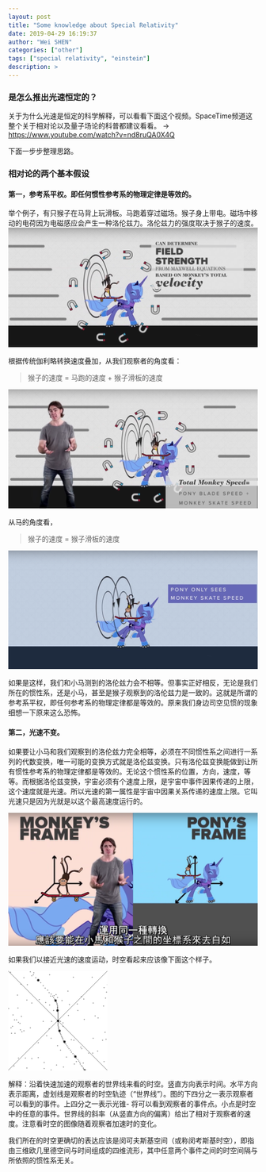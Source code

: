 ```yaml
---
layout: post
title: "Some knowledge about Special Relativity"
date: 2019-04-29 16:19:37
author: "Wei SHEN"
categories: ["other"]
tags: ["special relativity", "einstein"]
description: >
---
```


### 是怎么推出光速恒定的？
关于为什么光速是恒定的科学解释，可以看看下面这个视频。SpaceTime频道这整个关于相对论以及量子场论的科普都建议看看。 -> <https://www.youtube.com/watch?v=nd8ruQA0X4Q>

下面一步步整理思路。

### 相对论的两个基本假设

#### 第一，参考系平权。即任何惯性参考系的物理定律是等效的。
举个例子，有只猴子在马背上玩滑板。马跑着穿过磁场。猴子身上带电。磁场中移动的电荷因为电磁感应会产生一种洛伦兹力。洛伦兹力的强度取决于猴子的速度。
![monkey-pony-1](/images/thoughts-about-light-speed-c/monkey-pony-1.png)

根据传统伽利略转换速度叠加，从我们观察者的角度看：
> 猴子的速度 = 马跑的速度 + 猴子滑板的速度

![monkey-pony-2](/images/thoughts-about-light-speed-c/monkey-pony-2.png)

从马的角度看，
> 猴子的速度 = 猴子滑板的速度

![monkey-pony-3](/images/thoughts-about-light-speed-c/monkey-pony-3.png)

如果是这样，我们和小马测到的洛伦兹力会不相等。但事实正好相反，无论是我们所在的惯性系，还是小马，甚至是猴子观察到的洛伦兹力是一致的。这就是所谓的参考系平权，即任何参考系的物理定律都是等效的。原来我们身边司空见惯的现象细想一下原来这么恐怖。

#### 第二，光速不变。
如果要让小马和我们观察到的洛伦兹力完全相等，必须在不同惯性系之间进行一系列的代数变换，唯一可能的变换方式就是洛伦兹变换。只有洛伦兹变换能做到让所有惯性参考系的物理定律都是等效的。无论这个惯性系的位置，方向，速度，等等。而根据洛伦兹变换，宇宙必须有个速度上限，是宇宙中事件因果传递的上限，这个速度就是光速。所以光速的第一属性是宇宙中因果关系传递的速度上限。它叫光速只是因为光就是以这个最高速度运行的。

![monkey-pony-4](/images/thoughts-about-light-speed-c/monkey-pony-4.png)

如果我们以接近光速的速度运动，时空看起来应该像下面这个样子。

![lorentz-transform](/images/thoughts-about-light-speed-c/Lorentz-transform-of-world-line.gif)

解释：沿着快速加速的观察者的世界线来看的时空。竖直方向表示时间。水平方向表示距离，虚划线是观察者的时空轨迹（“世界线”）。图的下四分之一表示观察者可以看到的事件。上四分之一表示光锥- 将可以看到观察者的事件点。小点是时空中的任意的事件。世界线的斜率（从竖直方向的偏离）给出了相对于观察者的速度。注意看时空的图像随着观察者加速时的变化。

我们所在的时空更确切的表达应该是闵可夫斯基空间（或称闵考斯基时空），即指由三维欧几里德空间与时间组成的四维流形，其中任意两个事件之间的时空间隔与所依照的惯性系无关。
